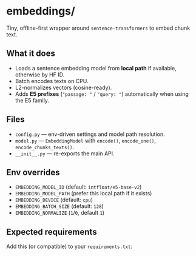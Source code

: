 # embeddings/

Tiny, offline-first wrapper around `sentence-transformers` to embed chunk text.

## What it does

- Loads a sentence embedding model from **local path** if available, otherwise by HF ID.
- Batch encodes texts on CPU.
- L2-normalizes vectors (cosine-ready).
- Adds **E5 prefixes** (`"passage: "` / `"query: "`) automatically when using the E5 family.

## Files

- `config.py` — env-driven settings and model path resolution.
- `model.py` — `EmbeddingModel` with `encode()`, `encode_one()`, `encode_chunks_texts()`.
- `__init__.py` — re-exports the main API.

## Env overrides

- `EMBEDDING_MODEL_ID` (default: `intfloat/e5-base-v2`)
- `EMBEDDING_MODEL_PATH` (prefer this local path if it exists)
- `EMBEDDING_DEVICE` (default: `cpu`)
- `EMBEDDING_BATCH_SIZE` (default: `128`)
- `EMBEDDING_NORMALIZE` (`1`/`0`, default `1`)

## Expected requirements

Add this (or compatible) to your `requirements.txt`:

